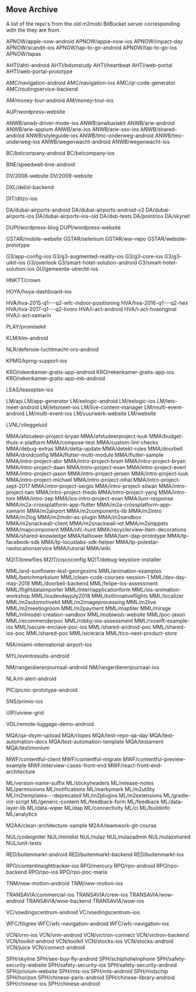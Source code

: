 ## Move Archive

A list of the repo's from the old m2mobi BitBucket server corresponding with the  they are from.

APNOW/appie-now-android
APNOW/appie-now-ios
APNOW/impact-day
APNOW/scandit-ios
APNOW/tap-to-go-android
APNOW/tap-to-go-ios
APNOW/tapas

AHTI/ahti-android
AHTI/bdsmstudy
AHTI/heartbeat
AHTI/web-portal
AHTI/web-portal-prototype

AMC/navigation-android
AMC/navigation-ios
AMC/qr-code-generator
AMC/routingservice-backend

AM/money-tour-android
AM/money-tour-ios

AUP/wordpress-website

ANWB/anwb-driver-mode-ios
ANWB/anwbariekit
ANWB/arie-android
ANWB/arie-appium
ANWB/arie-ios
ANWB/arie-sso-ios
ANWB/shared-android
ANWB/styleguide-ios
ANWB/tmc-onderweg-android
ANWB/tmc-onderweg-ios
ANWB/wegenwacht-android
ANWB/wegenwacht-ios

BC/belcompany-android
BC/belcompany-ios

BNE/speedwell-bne-android

DV/2008-website
DV/2009-website

DXL/delixl-backend

DIT/ditzo-ios

DA/dubai-airports-android
DA/dubai-airports-android-v2
DA/dubai-airports-ios
DA/dubai-airports-ios-old
DA/dxb-tests
DA/pointrios
DA/skynet

DUPI/wordpress-blog
DUPI/wordpress-website

GSTAR/mobile-website
GSTAR/selenium
GSTAR/war-repo
GSTAR/website-prototype

G3/app-config-ios
G3/g3-augmented-reality-ios
G3/g3-core-ios
G3/g3-uikit-ios
G3/overlook
G3/smart-hotel-solution-android
G3/smart-hotel-solution-ios
GU/gemeente-utrecht-ios

HNKTT/crown

HOYA/hoya-dashboard-ios

HVA/hva-2015-q1---q2-wfc-indoor-positioning
HVA/hva-2016-q1---q2-hex
HVA/hva-2017-q1---q2-livoro
HVA/i-act-android
HVA/i-act-hvaoriginal
HVA/i-act-xamarin

PLAY/promisekit

KLM/klm-android

NLR/defensie-luchtmacht-ors-android

KPMG/kpmg-support-ios

KRO/rekenkamer-gratis-app-android
KRO/rekenkamer-gratis-app-ios
KRO/rekenkamer-gratis-app-mb-android

LEAS/leaseplan-ios

LM/api
LM/app-generator
LM/eelogic-android
LM/eelogic-ios
LM/lets-meet-android
LM/letsmeet-ios
LM/live-content-manager
LM/multi-event-android
LM/multi-event-ios
LM/vuurwerk-website
LM/website

LVNL/vlieggeluid

MMA/afstudeer-project-bryan
MMA/afstudeerproject-luuk
MMA/budget-thuis-x-platform
MMA/compose-test
MMA/custom-lint-checks
MMA/debug-extras
MMA/delta-update
MMA/detekt-rules
MMA/doorbell
MMA/droidconfig
MMA/flutter-multi-module
MMA/flutter-sample
MMA/intro-project-abir
MMA/intro-project-bram
MMA/intro-project-bryan
MMA/intro-project-daan
MMA/intro-project-evan
MMA/intro-project-evert
MMA/intro-project-jason
MMA/intro-project-jeroen
MMA/intro-project-luuk
MMA/intro-project-michael
MMA/intro-project-nihal
MMA/intro-project-sept-2017
MMA/intro-project-sergio
MMA/intro-project-silwan
MMA/intro-project-tam
MMA/intro-project-thedo
MMA/intro-project-yang
MMA/intro-tom
MMA/intro-zep
MMA/ios-intro-project-evan
MMA/lunr-response
MMA/m2a-crossplatform-app-flutter
MMA/m2a-crossplatform-app-xamarin
MMA/m2airport
MMA/m2components-lib
MMA/m2intro
MMA/m2log
MMA/m2mobi-as-plugin
MMA/m2sandbox
MMA/m2snackwall-client
MMA/m2snackwall-iot
MMA/m2snippets
MMA/mapcomponent
MMA/nfc-hunt
MMA/recyclerview-item-decorations
MMA/shared-knowledge
MMA/talltower
MMA/tam-dap-prototype
MMA/tp-facebook-sdk
MMA/tp-locuslabs-sdk-helper
MMA/tp-polestar-naolocationservice
MMA/tutorial
MMA/wiki

M2IT/brewfiles
M2IT/ciscoconfig
M2IT/debug-keystore-installer

MML/and-sunflower-test-georgesims
MML/animation-examples
MML/benchmarkslunr
MML/clean-code-courses-session-1
MML/dev-day-may-2018
MML/doorbell-backend
MML/felipe-ios-assessment
MML/flightdataimporter
MML/internapplicationform
MML/ios-animation-workshop
MML/iosdevdayjuly2018
MML/kotlinnativeflights
MML/localizer
MML/m2automotivekit
MML/m2imageprocessing
MML/m2live
MML/m2meetingroom
MML/m2payment
MML/maptiler
MML/mirage
MML/mlmodel-creation-sandbox
MML/mobiwish-website
MML/poc-jason
MML/recommenderpoc
MML/robby-ios-assessment
MML/rxswift-example-ios
MML/secure-enclave-poc-ios
MML/shared-android-poc
MML/shared-ios-poc
MML/shared-poc
MML/siceraria
MML/tico-next-product-store

MIA/miami-international-airport-ios

MYL/eventresults-android

NM/rangerdierenjournaal-android
NM/rangerdierenjournaal-ios

NLA/nl-alert-android

PIC/picnic-prototype-android

SNS/primio-ios

UIP/uiview-grid

VDL/remote-luggage-demo-android

MQA/qa-dsym-upload
MQA/rlopes
MQA/test-repo-qa-day
MQA/test-automation-docs
MQA/test-automation-template
MQA/testament
MQA/testimonium

MWF/contentful-client
MWF/contentful-migrate
MWF/contentful-preview-example
MWF/interview-cases-front-end
MWF/react-front-end-architecture

ML/version-name-suffix
ML/stickyheaders
ML/release-notes
ML/permissions
ML/notifications
ML/markymark
ML/m2utility
ML/m2templates---deprecated
ML/m2plugins
ML/m2extensions
ML/gradle-init-script
ML/generic-content
ML/feedback-form
ML/feedback
ML/data-layer-lib
ML/data-wiper
ML/dap
ML/connectivity
ML/ci
ML/buildinfo
ML/analytics

M2AA/clean-architecture-sample
M2AA/teamwork-git-course

NUL/codeigniter
NUL/minidist
NUL/nulaz
NUL/nulazadmin
NUL/nulazshared
NUL/unit-tests

RED/buitenmarkt-android
RED/buitenmarkt-backend
RED/buitenmarkt-ios

RPO/contentinsighttracker-ios
RPO/mercury
RPO/rpo-android
RPO/rpo-backend
RPO/rpo-ios
RPO/rpo-poc-maria

TNM/new-motion-android
TNM/new-motion-ios

TRANSAVIA/commercial-ios
TRANSAVIA/crew-ios
TRANSAVIA/wow-android
TRANSAVIA/wow-backend
TRANSAVIA/wow-ios

VC/voedingscentrum-android
VC/voedingscentrum-ios

WFC/filigree
WFC/wfc-navigation-android
WFC/wfc-navigation-ios

VCN/vrm-ios
VCN/vrm-android
VCN/victron-connect
VCN/victron-backend
VCN/toolkit-android
VCN/toolkit
VCN/stocks-ios
VCN/stocks-android
VCN/juice
VCN/connect-android

SPH/skyline
SPH/see-buy-fly-android
SPH/schipholwinphone
SPH/safety-security-website
SPH/safety-security-ios
SPH/safety-security-android
SPH/privium-website
SPH/mts-ios
SPH/mts-android
SPH/midschip
SPH/horizon
SPH/chinese-paris-android
SPH/chinese-library-android
SPH/chinese-ios
SPH/chinese-android

